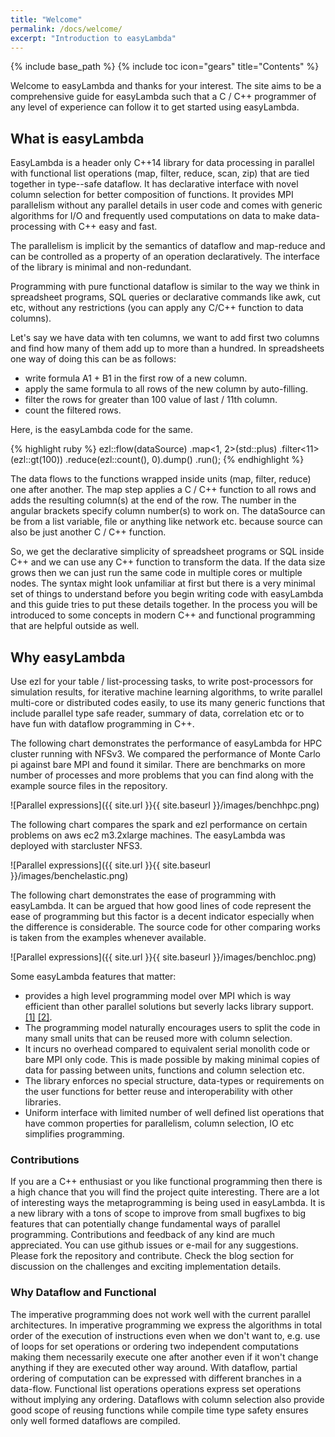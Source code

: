 ```yaml
---
title: "Welcome"
permalink: /docs/welcome/
excerpt: "Introduction to easyLambda"
---
```

{% include base_path %}
{% include toc icon="gears" title="Contents" %}

Welcome to easyLambda and thanks for your interest. The site aims to be a
comprehensive guide for easyLambda such that a C / C++ programmer of any level
of experience can follow it to get started using easyLambda.

## What is easyLambda

EasyLambda is a header only C++14 library for data processing in parallel with
functional list operations (map, filter, reduce, scan, zip) that are tied
together in type--safe dataflow. It has declarative interface with novel column
selection for better composition of functions. It provides MPI parallelism
without any parallel details in user code and comes with generic algorithms for
I/O and frequently used computations on data to make data-processing with C++
easy and fast.

The parallelism is implicit by the semantics of dataflow and map-reduce and can
be controlled as a property of an operation declaratively. The interface of the
library is minimal and non-redundant. 

Programming with pure functional dataflow is similar to the way we think in
spreadsheet programs, SQL queries or declarative commands like awk, cut etc,
without any restrictions (you can apply any C/C++ function to data columns). 

Let's say we have data with ten columns, we want to add first two columns and
find how many of them add up to more than a hundred. In spreadsheets one way of
doing this can be as follows:

- write formula A1 + B1 in the first row of a new column. 
- apply the same formula to all rows of the new column by auto-filling.
- filter the rows for greater than 100 value of last / 11th column.
- count the filtered rows.

Here, is the easyLambda code for the same.

{% highlight ruby %}
ezl::flow(dataSource)
  .map<1, 2>(std::plus)
  .filter<11>(ezl::gt(100))
  .reduce(ezl::count(), 0).dump()
  .run();
{% endhighlight %}

The data flows to the functions wrapped inside units (map, filter, reduce) one
after another. The map step applies a C / C++ function to all rows and adds the
resulting column(s) at the end of the row. The number in the angular brackets
specify column number(s) to work on. The dataSource can be from a list
variable, file or anything like network etc. because source can also be just
another C / C++ function.

So, we get the declarative simplicity of spreadsheet programs or SQL inside C++
and we can use any C++ function to transform the data. If the data size grows
then we can just run the same code in multiple cores or multiple nodes. The
syntax might look unfamiliar at first but there is a very minimal set of things
to understand before you begin writing code with easyLambda and this guide
tries to put these details together. In the process you will be introduced to
some concepts in modern C++ and functional programming that are helpful outside
as well.

## Why easyLambda

Use ezl for your table / list-processing tasks, to write post-processors for
simulation results, for iterative machine learning algorithms, to write
parallel multi-core or distributed codes easily, to use its many generic
functions that include parallel type safe reader, summary of data, correlation
etc or to have fun with dataflow programming in C++. 

The following chart demonstrates the performance of easyLambda for HPC cluster
running with NFSv3. We compared the performance of Monte Carlo pi against bare
MPI and found it similar. There are benchmarks on more number of processes and
more problems that you can find along with the example source files in the
repository.

![Parallel expressions]({{ site.url }}{{ site.baseurl }}/images/benchhpc.png)


The following chart compares the spark and ezl performance on certain problems
on aws ec2 m3.2xlarge machines. The easyLambda was deployed with starcluster NFS3.

![Parallel expressions]({{ site.url }}{{ site.baseurl }}/images/benchelastic.png)

The following chart demonstrates the ease of programming with easyLambda. It can
be argued that how good lines of code represent the ease of programming but this
factor is a decent indicator especially when the difference is considerable. The
source code for other comparing works is taken from the examples whenever
available.

![Parallel expressions]({{ site.url }}{{ site.baseurl }}/images/benchloc.png)

Some easyLambda features that matter: 

- provides a high level programming model over MPI which is way efficient than
  other parallel solutions but severly lacks library support.
  [[1]](http://www.sciencedirect.com/science/article/pii/S1877050915017895)
  [[2]](http://www.dursi.ca/hpc-is-dying-and-mpi-is-killing-it/).
- The programming model naturally encourages users to split the code in many
  small units that can be reused more with column selection. 
- It incurs no overhead compared to equivalent serial monolith code or bare MPI
only code. This is made possible by making minimal copies of data for passing
between units, functions and column selection etc.
- The library enforces no special structure, data-types or requirements on the
user functions for better reuse and interoperability with other libraries.
- Uniform interface with limited number of well defined list operations that
have common properties for parallelism, column selection, IO etc simplifies
programming.

### Contributions

If you are a C++ enthusiast or you like functional programming then there is a
high chance that you will find the project quite interesting. There are a lot
of interesting ways the metaprogramming is being used in easyLambda. It is a
new library with a tons of scope to improve from small bugfixes to big features
that can potentially change fundamental ways of parallel programming.
Contributions and feedback of any kind are much appreciated. You can use github
issues or e-mail for any suggestions. Please fork the repository and
contribute. Check the blog section for discussion on the challenges and
exciting implementation details.

### Why Dataflow and Functional

The imperative programming does not work well with the current parallel
architectures. In imperative programming we express the algorithms in total
order of the execution of instructions even when we don't want to, e.g. use of
loops for set operations or ordering two independent computations making them
necessarily execute one after another even if it won't change anything if they
are executed other way around. With dataflow, partial ordering of computation
can be expressed with different branches in a data-flow. Functional list operations
operations express set operations without implying any ordering. Dataflows with
column selection also provide good scope of reusing functions while compile
time type safety ensures only well formed dataflows are compiled.
